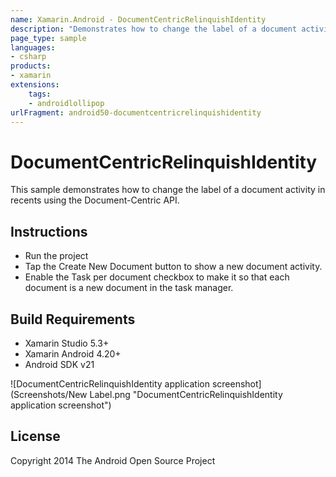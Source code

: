 ```yaml
---
name: Xamarin.Android - DocumentCentricRelinquishIdentity
description: "Demonstrates how to change the label of a document activity in recents using the Document-Centric API (Android Lollipop)"
page_type: sample
languages:
- csharp
products:
- xamarin
extensions:
    tags:
    - androidlollipop
urlFragment: android50-documentcentricrelinquishidentity
---
```

# DocumentCentricRelinquishIdentity

This sample demonstrates how to change the label of a document activity in recents using the Document-Centric API.

## Instructions

* Run the project
* Tap the Create New Document button to show a new document activity.
* Enable the Task per document checkbox to make it so that each document is a new document in the task manager.

## Build Requirements

* Xamarin Studio 5.3+
* Xamarin Android 4.20+
* Android SDK v21

![DocumentCentricRelinquishIdentity application screenshot](Screenshots/New Label.png "DocumentCentricRelinquishIdentity application screenshot")

## License

Copyright 2014 The Android Open Source Project
